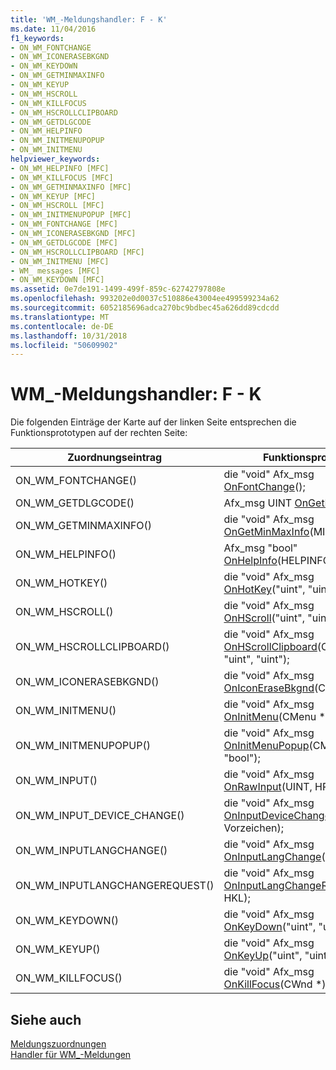 ```yaml
---
title: 'WM_-Meldungshandler: F - K'
ms.date: 11/04/2016
f1_keywords:
- ON_WM_FONTCHANGE
- ON_WM_ICONERASEBKGND
- ON_WM_KEYDOWN
- ON_WM_GETMINMAXINFO
- ON_WM_KEYUP
- ON_WM_HSCROLL
- ON_WM_KILLFOCUS
- ON_WM_HSCROLLCLIPBOARD
- ON_WM_GETDLGCODE
- ON_WM_HELPINFO
- ON_WM_INITMENUPOPUP
- ON_WM_INITMENU
helpviewer_keywords:
- ON_WM_HELPINFO [MFC]
- ON_WM_KILLFOCUS [MFC]
- ON_WM_GETMINMAXINFO [MFC]
- ON_WM_KEYUP [MFC]
- ON_WM_HSCROLL [MFC]
- ON_WM_INITMENUPOPUP [MFC]
- ON_WM_FONTCHANGE [MFC]
- ON_WM_ICONERASEBKGND [MFC]
- ON_WM_GETDLGCODE [MFC]
- ON_WM_HSCROLLCLIPBOARD [MFC]
- ON_WM_INITMENU [MFC]
- WM_ messages [MFC]
- ON_WM_KEYDOWN [MFC]
ms.assetid: 0e7de191-1499-499f-859c-62742797808e
ms.openlocfilehash: 993202e0d0037c510886e43004ee499599234a62
ms.sourcegitcommit: 6052185696adca270bc9bdbec45a626dd89cdcdd
ms.translationtype: MT
ms.contentlocale: de-DE
ms.lasthandoff: 10/31/2018
ms.locfileid: "50609902"
---
```

# <a name="wm-message-handlers-f---k"></a>WM_-Meldungshandler: F - K

Die folgenden Einträge der Karte auf der linken Seite entsprechen die Funktionsprototypen auf der rechten Seite:

|Zuordnungseintrag|Funktionsprototyp|
|---------------|------------------------|
|ON_WM_FONTCHANGE()|die "void" Afx_msg [OnFontChange](../../mfc/reference/cwnd-class.md#onfontchange)();|
|ON_WM_GETDLGCODE()|Afx_msg UINT [OnGetDlgCode](../../mfc/reference/cwnd-class.md#ongetdlgcode)();|
|ON_WM_GETMINMAXINFO()|die "void" Afx_msg [OnGetMinMaxInfo](../../mfc/reference/cwnd-class.md#ongetminmaxinfo)(MINMAXINFO*);|
|ON_WM_HELPINFO()|Afx_msg "bool" [OnHelpInfo](../../mfc/reference/cwnd-class.md#onhelpinfo)(HELPINFO *);|
|ON_WM_HOTKEY()|die "void" Afx_msg [OnHotKey](../../mfc/reference/cwnd-class.md#onhotkey)("uint", "uint", "uint");|
|ON_WM_HSCROLL()|die "void" Afx_msg [OnHScroll](../../mfc/reference/cwnd-class.md#onhscroll)("uint", "uint", CWnd *);|
|ON_WM_HSCROLLCLIPBOARD()|die "void" Afx_msg [OnHScrollClipboard](../../mfc/reference/cwnd-class.md#onhscrollclipboard)(CWnd *, "uint", "uint");|
|ON_WM_ICONERASEBKGND()|die "void" Afx_msg [OnIconEraseBkgnd](../../mfc/reference/cwnd-class.md#oniconerasebkgnd)(CDC *);|
|ON_WM_INITMENU()|die "void" Afx_msg [OnInitMenu](../../mfc/reference/cwnd-class.md#oninitmenu)(CMenu *);|
|ON_WM_INITMENUPOPUP()|die "void" Afx_msg [OnInitMenuPopup](../../mfc/reference/cwnd-class.md#oninitmenupopup)(CMenu *, "uint", "bool");|
|ON_WM_INPUT()|die "void" Afx_msg [OnRawInput](../../mfc/reference/cwnd-class.md#onrawinput)(UINT, HRAWINPUT);|
|ON_WM_INPUT_DEVICE_CHANGE()|die "void" Afx_msg [OnInputDeviceChange](../../mfc/reference/cwnd-class.md#oninputdevicechange)(kurz ohne Vorzeichen);|
|ON_WM_INPUTLANGCHANGE()|die "void" Afx_msg [OnInputLangChange](../../mfc/reference/cwnd-class.md#oninputlangchange)(BYTE, "uint");|
|ON_WM_INPUTLANGCHANGEREQUEST()|die "void" Afx_msg [OnInputLangChangeRequest](../../mfc/reference/cwnd-class.md#oninputlangchangerequest)(UINT, HKL);|
|ON_WM_KEYDOWN()|die "void" Afx_msg [OnKeyDown](../../mfc/reference/cwnd-class.md#onkeydown)("uint", "uint", "uint");|
|ON_WM_KEYUP()|die "void" Afx_msg [OnKeyUp](../../mfc/reference/cwnd-class.md#onkeyup)("uint", "uint", "uint");|
|ON_WM_KILLFOCUS()|die "void" Afx_msg [OnKillFocus](../../mfc/reference/cwnd-class.md#onkillfocus)(CWnd *);|

## <a name="see-also"></a>Siehe auch

[Meldungszuordnungen](../../mfc/reference/message-maps-mfc.md)<br/>
[Handler für WM_-Meldungen](../../mfc/reference/handlers-for-wm-messages.md)

